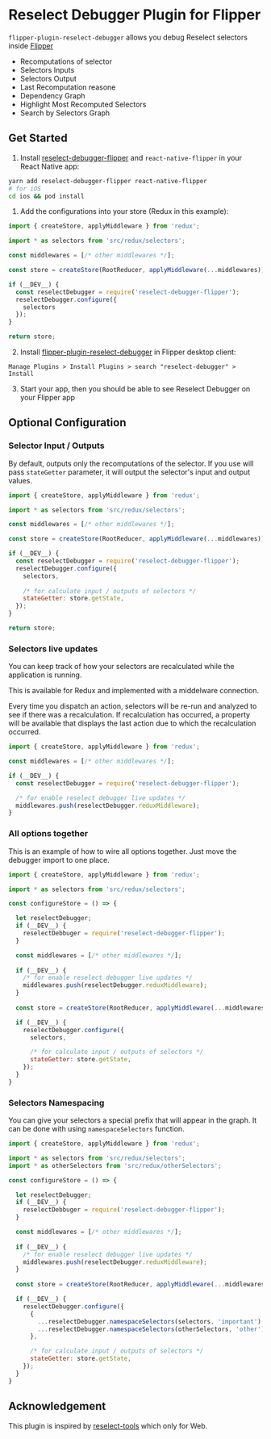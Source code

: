 # Reselect Debugger Plugin for Flipper

`flipper-plugin-reselect-debugger` allows you debug Reselect selectors inside [Flipper](https://fbflipper.com/)

- Recomputations of selector
- Selectors Inputs
- Selectors Output
- Last Recomputation reasone
- Dependency Graph
- Highlight Most Recomputed Selectors
- Search by Selectors Graph

## Get Started

1. Install [reselect-debugger-flipper](https://github.com/vlanemcev/reselect-debugger-flipper) and `react-native-flipper` in your React Native app:

```bash
yarn add reselect-debugger-flipper react-native-flipper
# for iOS
cd ios && pod install
```

1. Add the configurations into your store (Redux in this example):

```javascript
import { createStore, applyMiddleware } from 'redux';

import * as selectors from 'src/redux/selectors';

const middlewares = [/* other middlewares */];

const store = createStore(RootReducer, applyMiddleware(...middlewares));

if (__DEV__) {
  const reselectDebugger = require('reselect-debugger-flipper');
  reselectDebugger.configure({
    selectors
  });
}

return store;
```

2. Install [flipper-plugin-reselect-debugger](https://github.com/vlanemcev/flipper-plugin-reselect-debugger) in Flipper desktop client:

```
Manage Plugins > Install Plugins > search "reselect-debugger" > Install
```

3. Start your app, then you should be able to see Reselect Debugger on your Flipper app

## Optional Configuration

### Selector Input / Outputs

By default, outputs only the recomputations of the selector. If you use will pass `stateGetter` parameter, it will output the selector's input and output values. 

```javascript
import { createStore, applyMiddleware } from 'redux';

import * as selectors from 'src/redux/selectors';

const middlewares = [/* other middlewares */];

const store = createStore(RootReducer, applyMiddleware(...middlewares));

if (__DEV__) {
  const reselectDebugger = require('reselect-debugger-flipper');
  reselectDebugger.configure({
    selectors,
  
    /* for calculate input / outputs of selectors */
    stateGetter: store.getState,
  });
}

return store;
```

### Selectors live updates

You can keep track of how your selectors are recalculated while the application is running.

This is available for Redux and implemented with a middelware connection. 

Every time you dispatch an action, selectors will be re-run and analyzed to see if there was a recalculation. 
If recalculation has occurred, a property will be available that displays the last action due to which the recalculation occurred.

```javascript
import { createStore, applyMiddleware } from 'redux';

const middlewares = [/* other middlewares */];

if (__DEV__) {
  const reselectDebugger = require('reselect-debugger-flipper');

  /* for enable reselect debugger live updates */
  middlewares.push(reselectDebugger.reduxMiddleware);
}
```

### All options together

This is an example of how to wire all options together. 
Just move the debugger import to one place.

```javascript
import { createStore, applyMiddleware } from 'redux';

import * as selectors from 'src/redux/selectors';

const configureStore = () => {

  let reselectDebugger;
  if (__DEV__) {
    reselectDebbuger = require('reselect-debugger-flipper');
  }

  const middlewares = [/* other middlewares */];
  
  if (__DEV__) {
    /* for enable reselect debugger live updates */
    middlewares.push(reselectDebugger.reduxMiddleware);
  }
  
  const store = createStore(RootReducer, applyMiddleware(...middlewares));

  if (__DEV__) {
    reselectDebugger.configure({
      selectors,

      /* for calculate input / outputs of selectors */
      stateGetter: store.getState,
    });
  }
}
```

### Selectors Namespacing

You can give your selectors a special prefix that will appear in the graph.
It can be done with using `namespaceSelectors` function.

```javascript
import { createStore, applyMiddleware } from 'redux';

import * as selectors from 'src/redux/selectors';
import * as otherSelectors from 'src/redux/otherSelectors';

const configureStore = () => {

  let reselectDebugger;
  if (__DEV__) {
    reselectDebbuger = require('reselect-debugger-flipper');
  }

  const middlewares = [/* other middlewares */];
  
  if (__DEV__) {
    /* for enable reselect debugger live updates */
    middlewares.push(reselectDebugger.reduxMiddleware);
  }
  
  const store = createStore(RootReducer, applyMiddleware(...middlewares));

  if (__DEV__) {
    reselectDebugger.configure({
      { 
        ...reselectDebugger.namespaceSelectors(selectors, 'important'),
        ...reselectDebugger.namespaceSelectors(otherSelectors, 'other')
      },

      /* for calculate input / outputs of selectors */
      stateGetter: store.getState,
    });
  }
}
```

## Acknowledgement

This plugin is inspired by [reselect-tools](https://github.com/skortchmark9/reselect-tools) which only for Web.
